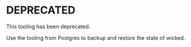 # DEPRECATED

This tooling has been deprecated.

Use the tooling from Postgres to backup and restore the state of wicked.
